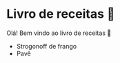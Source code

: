 # Livro de receitas :shallow_pan_of_food:

Olá! Bem vindo ao livro de receitas :bookmark_tabs:

- Strogonoff de frango
- Pavê
